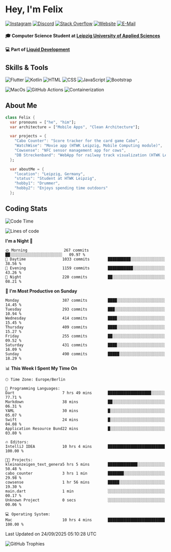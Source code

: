 # Hey, I'm Felix 
<!--
[![GitHub followers](https://img.shields.io/github/followers/flixcoo?style=social)](https://github.com/flixcoo)
[![GitHub stars](https://img.shields.io/github/stars/flixcoo?style=social)](https://github.com/flixcoo)
[![Open Source Love](https://badges.frapsoft.com/os/v1/open-source.svg?v=102)](https://github.com/ellerbrock/open-source-badge/)
-->
[![Instagram](https://img.shields.io/badge/Instagram-flixcoo-informational?style=flat&color=E4405F&logo=instagram&logoColor=E4405F)](https://instagram.com/flixcoo)
[![Discord](https://img.shields.io/badge/Discord-flixcoo-informational?style=flat&color=5865F2&logo=discord&logoColor=5865F2)](https://discord.com/users/478979169628454963)
[![Stack Overflow](https://img.shields.io/badge/Stack_Overflow-flixcoo-informational?style=flat&color=F58025&logo=stack-overflow&logoColor=F58025)](https://meta.stackoverflow.com/users/21106540/flixcoo)
[![Website](https://img.shields.io/badge/Website-felixkirchner.de-informational?style=flat&color=FECB34&logo=circuitverse&logoColor=FECB34)](https://felixkirchner.de)
[![E-Mail](https://img.shields.io/badge/E--Mail-hi@felixkirchner.de-informational?style=flat&color=84DD63&logo=maildotru&logoColor=84DD63)](mailto:hi@felixkirchner.de)

#### 🎓 Computer Science Student at [Leipzig University of Applied Sciences](https://htwk-leipzig.de)

#### 💻 Part of [Liquid Development](https://github.com/LiquidDevelopmentDE)


<!-- ![Felix's GitHub stats](https://github-readme-stats.vercel.app/api?username=flixcoo&show_icons=true&theme=radical) -->
## Skills & Tools
![Flutter](https://img.shields.io/badge/Multi--Platform-Flutter-informational?style=flat&color=027DFD&logo=flutter&logoColor=027DFD)
![Kotlin](https://img.shields.io/badge/Android-Kotlin-informational?style=flat&color=7F52FF&logo=kotlin&logoColor=7F52FF)
![HTML](https://img.shields.io/badge/Web-HTML5-informational?style=flat&color=E34F26&logo=html5&logoColor=E34F26)
![CSS](https://img.shields.io/badge/Web-CSS3-informational?style=flat&color=F43059&logo=css&logoColor=F43059)
![JavaScript](https://img.shields.io/badge/Web-JavaScript-informational?style=flat&logo=javascript&color=F7DF1E)
![Bootstrap](https://img.shields.io/badge/Web-Bootstrap_5-informational?style=flat&color=7952B3&logo=bootstrap&logoColor=7952B3)

![MacOs](https://img.shields.io/badge/System-MacOS-informational?style=flat&logo=apple&logoColor=FFFFFF&color=222)
![GitHub Actions](https://img.shields.io/badge/CI/CD-GitHub_Actions-informational?style=flat&color=FF2D20&logo=github-actions&logoColor=FF2D20)
![Containerization](https://img.shields.io/badge/Containerization-Docker-informational?style=flat&color=2496ED&logo=docker&logoColor=2496ED)

## About Me

```dart
class Felix {
  var pronouns = ["he", "him"];
  var architecture = ["Mobile Apps", "Clean Architecture"];

  var projects = {
    "Cabo Counter": "Score tracker for the card game Cabo",
    "WatchWise": "Movie app (HTWK Leipzig, Mobile Computing module)",
    "Cowsense": "NFC sensor management app for cows",
    "DB Streckenband": "WebApp for railway track visualization (HTWK Leipzig, Software Project module)"
  };

  var aboutMe = {
    "location": "Leipzig, Germany",
    "status": "Student at HTWK Leipzig",
    "hobby1": "Drummer",
    "hobby2": "Enjoys spending time outdoors"
  };
```

## Coding Stats
<!--START_SECTION:waka-->
![Code Time](http://img.shields.io/badge/Code%20Time-292%20hrs%2014%20mins-blue)

![Lines of code](https://img.shields.io/badge/From%20Hello%20World%20I%27ve%20Written-332.0%20thousand%20lines%20of%20code-blue)

**I'm a Night 🦉** 

```text
🌞 Morning                267 commits         ██░░░░░░░░░░░░░░░░░░░░░░░   09.97 % 
🌆 Daytime                1033 commits        ██████████░░░░░░░░░░░░░░░   38.56 % 
🌃 Evening                1159 commits        ███████████░░░░░░░░░░░░░░   43.26 % 
🌙 Night                  220 commits         ██░░░░░░░░░░░░░░░░░░░░░░░   08.21 % 
```
📅 **I'm Most Productive on Sunday** 

```text
Monday                   387 commits         ████░░░░░░░░░░░░░░░░░░░░░   14.45 % 
Tuesday                  293 commits         ███░░░░░░░░░░░░░░░░░░░░░░   10.94 % 
Wednesday                414 commits         ████░░░░░░░░░░░░░░░░░░░░░   15.45 % 
Thursday                 409 commits         ████░░░░░░░░░░░░░░░░░░░░░   15.27 % 
Friday                   255 commits         ██░░░░░░░░░░░░░░░░░░░░░░░   09.52 % 
Saturday                 431 commits         ████░░░░░░░░░░░░░░░░░░░░░   16.09 % 
Sunday                   490 commits         █████░░░░░░░░░░░░░░░░░░░░   18.29 % 
```


📊 **This Week I Spent My Time On** 

```text
🕑︎ Time Zone: Europe/Berlin

💬 Programming Languages: 
Dart                     7 hrs 49 mins       ███████████████████░░░░░░   77.71 % 
Markdown                 38 mins             ██░░░░░░░░░░░░░░░░░░░░░░░   06.31 % 
YAML                     30 mins             █░░░░░░░░░░░░░░░░░░░░░░░░   05.07 % 
Swift                    24 mins             █░░░░░░░░░░░░░░░░░░░░░░░░   04.08 % 
Application Resource Bund22 mins             █░░░░░░░░░░░░░░░░░░░░░░░░   03.80 % 

🔥 Editors: 
IntelliJ IDEA            10 hrs 4 mins       █████████████████████████   100.00 % 

🐱‍💻 Projects: 
kleinanzeigen_text_genera5 hrs 5 mins        █████████████░░░░░░░░░░░░   50.48 % 
cabo_counter             3 hrs 1 min         ███████░░░░░░░░░░░░░░░░░░   29.98 % 
cowsense                 1 hr 56 mins        █████░░░░░░░░░░░░░░░░░░░░   19.30 % 
main.dart                1 min               ░░░░░░░░░░░░░░░░░░░░░░░░░   00.17 % 
Unknown Project          0 secs              ░░░░░░░░░░░░░░░░░░░░░░░░░   00.06 % 

💻 Operating System: 
Mac                      10 hrs 4 mins       █████████████████████████   100.00 % 
```


 Last Updated on 24/09/2025 05:10:28 UTC
<!--END_SECTION:waka-->

![GitHub Trophies](https://github-profile-trophy.vercel.app/?username=flixcoo&theme=onedark&row=1)
